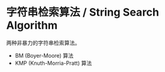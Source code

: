 # 字符串检索算法 / String Search Algorithm
两种非暴力的字符串检索算法。

- BM (Boyer-Moore) 算法
- KMP (Knuth-Morria-Pratt) 算法
